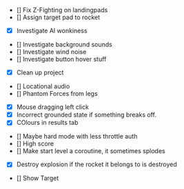  - [] Fix Z-Fighting on landingpads
 - [] Assign target pad to rocket
 - [x] Investigate AI wonkiness
 - [] Investigate background sounds
 - [] Investigate wind noise
 - [] Investigate button hover stuff
 - [x] Clean up project
 - [] Locational audio
 - [] Phantom Forces from legs
 - [x] Mouse dragging left click
 - [x] Incorrect grounded state if something breaks off.
 - [x] COlours in results tab
 - [] Maybe hard mode with less throttle auth
 - [] High score
 - [] Make start level a coroutine, it sometimes splodes
 - [x] Destroy explosion if the rocket it belongs to is destroyed
 - [] Show Target

